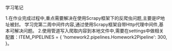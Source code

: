 学习笔记

1.在作业完成过程中,重点需要解决在使用Scrapy框架下的反爬虫问题,主要是IP地址被封。
学习完第二周中间件内容,通过使用Scrapy框架自带Http代理中间件,基本可解决问题。
2.使用管道写入爬取内容到本地文件中,需要在settings中做相关配置：ITEM_PIPELINES = {
   'homework2.pipelines.Homework2Pipeline': 300,
}。